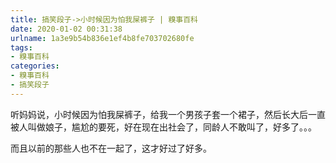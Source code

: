 ```yaml
---
title: 搞笑段子->小时候因为怕我屎裤子 | 糗事百科
date: 2020-01-02 00:31:38
urlname: 1a3e9b54b836e1ef4b8fe703702680fe
tags: 
- 糗事百科
categories:
- 糗事百科
- 搞笑段子
---
```

听妈妈说，小时候因为怕我屎裤子，给我一个男孩子套一个裙子，然后长大后一直被人叫做娘子，尴尬的要死，好在现在出社会了，同龄人不敢叫了，好多了。。。

而且以前的那些人也不在一起了，这才好过了好多。


